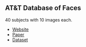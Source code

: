 ## AT&T Database of Faces
40 subjects with 10 images each.
* [Website](http://www.cl.cam.ac.uk/research/dtg/attarchive/facedatabase.html)
* [Paper](http://www.cl.cam.ac.uk/Research/DTG/attarchive/abstracts.html#55)
* [Dataset](http://www.cl.cam.ac.uk/Research/DTG/attarchive/pub/data/att_faces.zip)

